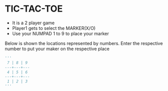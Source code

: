 
# TIC-TAC-TOE
- It is a 2 player game
- Player1 gets to select the MARKER(X/O)
- Use your NUMPAD 1 to 9 to place your marker





Below is shown the locations represented by numbers. Enter the respective number to put your maker on the respective place

```python
'''
 7 | 8 | 9 
---+---+---
 4 | 5 | 6 
---+---+---
 1 | 2 | 3
'''
```
 
